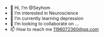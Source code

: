 - 👋 Hi, I’m @Seyhom
- 👀 I’m interested in Neuroscience
- 🌱 I’m currently learning depression
- 💞️ I’m looking to collaborate on ...
- 📫 How to reach me 1196072360@qq.com

<!---
Seyhom/Seyhom is a ✨ special ✨ repository because its `README.md` (this file) appears on your GitHub profile.
You can click the Preview link to take a look at your changes.
--->
